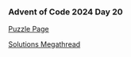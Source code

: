 ### Advent of Code 2024 Day 20

[Puzzle Page](https://adventofcode.com/2024/day/20)

[Solutions Megathread](https://www.reddit.com/r/adventofcode/comments/1hicdtb/2024_day_20_solutions/)
